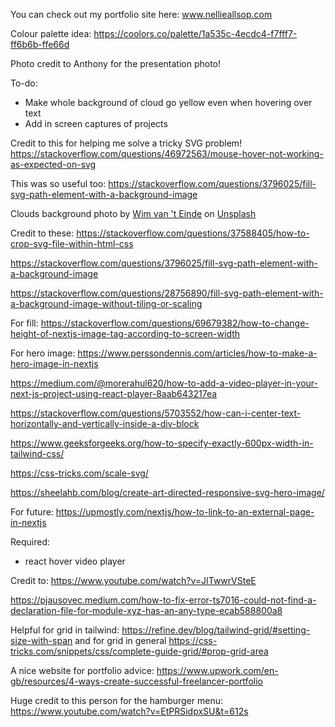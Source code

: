 You can check out my portfolio site here: www.nellieallsop.com

Colour palette idea: https://coolors.co/palette/1a535c-4ecdc4-f7fff7-ff6b6b-ffe66d

Photo credit to Anthony for the presentation photo!

To-do:

- Make whole background of cloud go yellow even when hovering over text
- Add in screen captures of projects

Credit to this for helping me solve a tricky SVG problem! https://stackoverflow.com/questions/46972563/mouse-hover-not-working-as-expected-on-svg

This was so useful too: https://stackoverflow.com/questions/3796025/fill-svg-path-element-with-a-background-image

Clouds background photo by <a href="https://unsplash.com/@wimvanteinde?utm_content=creditCopyText&utm_medium=referral&utm_source=unsplash">Wim van 't Einde</a> on <a href="https://unsplash.com/photos/white-clouds-in-blue-sky-8hnTBXjJd2s?utm_content=creditCopyText&utm_medium=referral&utm_source=unsplash">Unsplash</a>

Credit to these:
https://stackoverflow.com/questions/37588405/how-to-crop-svg-file-within-html-css

https://stackoverflow.com/questions/3796025/fill-svg-path-element-with-a-background-image

https://stackoverflow.com/questions/28756890/fill-svg-path-element-with-a-background-image-without-tiling-or-scaling

For fill: https://stackoverflow.com/questions/69679382/how-to-change-height-of-nextjs-image-tag-according-to-screen-width

For hero image: https://www.perssondennis.com/articles/how-to-make-a-hero-image-in-nextjs

https://medium.com/@morerahul620/how-to-add-a-video-player-in-your-next-js-project-using-react-player-8aab643217ea

https://stackoverflow.com/questions/5703552/how-can-i-center-text-horizontally-and-vertically-inside-a-div-block

https://www.geeksforgeeks.org/how-to-specify-exactly-600px-width-in-tailwind-css/

https://css-tricks.com/scale-svg/

https://sheelahb.com/blog/create-art-directed-responsive-svg-hero-image/

For future: https://upmostly.com/nextjs/how-to-link-to-an-external-page-in-nextjs

Required:

- react hover video player

Credit to: https://www.youtube.com/watch?v=JITwwrVSteE

https://pjausovec.medium.com/how-to-fix-error-ts7016-could-not-find-a-declaration-file-for-module-xyz-has-an-any-type-ecab588800a8

Helpful for grid in tailwind: https://refine.dev/blog/tailwind-grid/#setting-size-with-span and for grid in general https://css-tricks.com/snippets/css/complete-guide-grid/#prop-grid-area 

A nice website for portfolio advice: https://www.upwork.com/en-gb/resources/4-ways-create-successful-freelancer-portfolio

Huge credit to this person for the hamburger menu: https://www.youtube.com/watch?v=EtPRSidpxSU&t=612s
